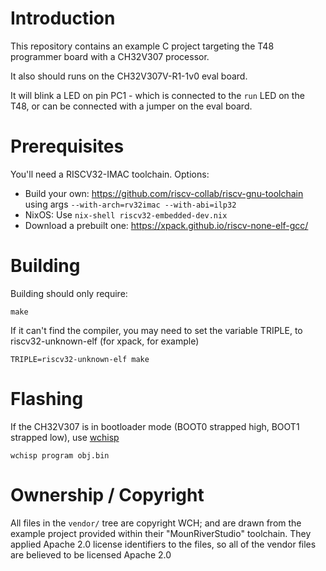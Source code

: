 # Introduction

This repository contains an example C project targeting the T48 programmer board with a CH32V307 processor.

It also should runs on the CH32V307V-R1-1v0 eval board.

It will blink a LED on pin PC1 - which is connected to the `run` LED on the T48, or can be connected with a jumper on the eval board.

# Prerequisites

You'll need a RISCV32-IMAC toolchain. Options:

  - Build your own: https://github.com/riscv-collab/riscv-gnu-toolchain using args `--with-arch=rv32imac --with-abi=ilp32`
  - NixOS: Use `nix-shell riscv32-embedded-dev.nix`
  - Download a prebuilt one: https://xpack.github.io/riscv-none-elf-gcc/

# Building

Building should only require:
```
make
```
If it can't find the compiler, you may need to set the variable TRIPLE, to riscv32-unknown-elf (for xpack, for example)
```
TRIPLE=riscv32-unknown-elf make
```

# Flashing

If the CH32V307 is in bootloader mode (BOOT0 strapped high, BOOT1 strapped low), use [wchisp](https://github.com/ch32-rs/wchisp)
```
wchisp program obj.bin
```

# Ownership / Copyright

All files in the `vendor/` tree are copyright WCH; and are drawn from the example project provided within their "MounRiverStudio" toolchain. They applied Apache 2.0 license identifiers to the files, so all of the vendor files are believed to be licensed Apache 2.0
